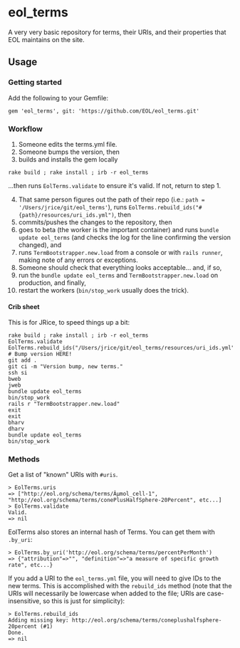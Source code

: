 # eol_terms
A very very basic repository for terms, their URIs, and their properties that EOL maintains on the site.

## Usage

### Getting started

Add the following to your Gemfile:

```
gem 'eol_terms', git: 'https://github.com/EOL/eol_terms.git'
```

### Workflow

1. Someone edits the terms.yml file.
2. Someone bumps the version, then
3. builds and installs the gem locally

```
rake build ; rake install ; irb -r eol_terms
```

...then runs `EolTerms.validate` to ensure it's valid. If not, return to step 1.

4. That same person figures out the path of their repo (i.e.: `path = '/Users/jrice/git/eol_terms'`), runs `EolTerms.rebuild_ids("#{path}/resources/uri_ids.yml")`, then
5. commits/pushes the changes to the repository, then
6. goes to beta (the worker is the important container) and runs `bundle update eol_terms` (and checks the log for the line confirming the version changed), and
7. runs `TermBootstrapper.new.load` from a console or with `rails runner`, making note of any errors or exceptions.
8. Someone should check that everything looks acceptable... and, if so,
9. run the `bundle update eol_terms` and `TermBootstrapper.new.load` on production, and finally,
10. restart the workers (`bin/stop_work` usually does the trick).

#### Crib sheet

This is for JRice, to speed things up a bit:

```
rake build ; rake install ; irb -r eol_terms
EolTerms.validate
EolTerms.rebuild_ids("/Users/jrice/git/eol_terms/resources/uri_ids.yml")
# Bump version HERE!
git add .
git ci -m "Version bump, new terms."
ssh si
bweb
jweb
bundle update eol_terms
bin/stop_work
rails r "TermBootstrapper.new.load"
exit
exit
bharv
dharv
bundle update eol_terms
bin/stop_work
```

### Methods

Get a list of "known" URIs with `#uris`.

```
> EolTerms.uris
=> ["http://eol.org/schema/terms/Âµmol_cell-1", "http://eol.org/schema/terms/conePlusHalfSphere-20Percent", etc...]
> EolTerms.validate
Valid.
=> nil
```

EolTerms also stores an internal hash of Terms. You can get them with `.by_uri`:

```
> EolTerms.by_uri('http://eol.org/schema/terms/percentPerMonth')
=> {"attribution"=>"", "definition"=>"a measure of specific growth rate", etc...}
```

If you add a URI to the `eol_terms.yml` file, you will need to give IDs to the new terms. This is accomplished with the
`rebuild_ids` method (note that the URIs will necessarily be lowercase when added to the file; URIs are
case-insensitive, so this is just for simplicity):

```
> EolTerms.rebuild_ids
Adding missing key: http://eol.org/schema/terms/coneplushalfsphere-20percent (#1)
Done.
=> nil
```
